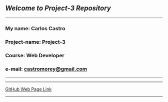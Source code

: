 ## **_Welcome to Project-3 Repository_**

---

### **My name:** Carlos Castro

### **Project-name:** Project-3

### **Course:** Web Developer

### **e-mail:** castromorey@gmail.com

---

---

[GitHub Web Page Link ](https://castromorey.github.io/Project-3/)

---
